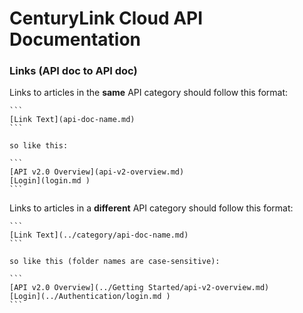 CenturyLink Cloud API Documentation
========

### Links (API doc to API doc)

  Links to articles in the **same** API category should follow this format:

    ```
    [Link Text](api-doc-name.md)
    ```
    
    so like this:
    
    ```
    [API v2.0 Overview](api-v2-overview.md)
    [Login](login.md )
    ```

  Links to articles in a **different** API category should follow this format:

    ```
    [Link Text](../category/api-doc-name.md)
    ```
    
    so like this (folder names are case-sensitive):
    
    ```
    [API v2.0 Overview](../Getting Started/api-v2-overview.md)
    [Login](../Authentication/login.md )
    ```
